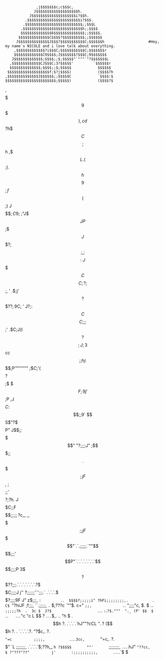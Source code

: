                   ,j$$$$$$$c;c$$$c,
                 J$$$$$$$$$$$$$$$$$$$h.
               J$$$$$$$$$$$$$$$$$$$$i?$$h.
             .$$$$$$$$$$$$$$$$$$$$$$$$i?$$$.
            .$$$$$$$$$$$$$$$$$$$$$$$$$$;;$$$L
           .$$$$$$$$$$$$$$$$$$$$$$$$$$$h;;$$$$
           $$$$$$$$$$$$$$6$$$$$$$$$$$$$$;;$$$$$.
          $$$$$$$$$$$$$$C$$$$?$$$$$$$$$$;;$$$$$$
         J$$$$$$$$$$$$$$J$$$?$$$$$$$$$$$C;$$$$$$h                    #Hey, my name´s NICOLE and i love talk about everything.
        ,$$$$$$$$$$$$$?i$$$C;$$$$$$$$$$$C;$$$$$$$r
        $$$$$$$$$$$$$C9$$$$;J$$$$$$$?$$$C;9$$$$$$$
       J$$$$$$$$$$$$$;$$$$;;$;$$$$$"`"""`"?$$$$$$$L
      ,$$$$$$$$$$$$$CJ$$$C;3?$$$$$'         `$$$$$$r
      $$$$$$$$$$$$$$;$$$$;;$;$$$$$            $$$$$$
     $$$$$$$$$$$$$$$$$$$f;$?j$$$$)            ($$$$?h
    ,$$$$$$$$$$$$$$3$$$$$$;;$$$$$C            `$$$$:$
    $$$$$$$$$$$$$$$$$$$$$$$;$$$$$)            ($$$$?$
   ,$$$$$$$$$$$$$$$$$$$$$$$9$$$$$)       ,cd$$$$$$?h$
   $$$$$$$$$$$$$$C$$$$$$$$;$$$$$$h     ,$$$L. ($$$;$).
   $$$$$$$$$$$$$$h$$$$$$$$9$$$$$$$;   f$$$$$$$($$$;$)
  J$$$$$$$$$$$$$$$$$$$$$$$$$$$;C9$;  ;"J$$$JP  $$$;$$
  $$$$$$$$$$$$$$J$$$$$$$$$$$$?$;$$;, ;         $$$$:\
 J$$$$$$$$$$$$$C$$$$$$$$$$$$C;?;$$;, '        .$$;$j'
 $$$$$$$$$$$$$$?$$$$$$$$$$$$??;9$C;  '        J$?;$:
$$$$$$$$$$$$$$C$$$$$$$$$$$$C;;;$$;'          .$C;J(l
$$$$$$$$$$$$$$?$$$$$$$$$$$$;J;3$$ cc         $$;;hj:
$$$$$$$$$$$$$$$$$$$$$$$$$$$$$;$P'""""""     ;$$C;$'(
$$$$$$$$$$$$$?$$$$$$$$$$$$$$;$$             $$$F;9j'
$$$$$$$$$$$$$$$$$$$$$$$$$$$;$P  ,J$$$$$C   :$$$;;9`
$$$$$$$$$$$$$$$$$$$$$$$$$$S$"?$$$$$$$$$P"  J$$$;;$
$$$$$$$$$$$$$$$$$$$$$$$$$$$"   "?;;;;J"   ;$$$$;;$
$$$$$$$$$$$$$$$$$$$$$$$$$$               .$$$$$;jF
$$$$$$$$$$$$$$$$$$$$$$$$$$,             ;$$$$$;;$'
$$$$$$$$$$$$$$$$$$$$$$$$?;?h.          J$$$$$C;;F
$$$$$$$$$$$$$$$$$$$$$$$;;;;;?$c,_   ,,$$$$$$$;;jF
$$$$$$$$$$$$$$$$$$$$$"`.`.;;;;;.`""$$$$$$$$$;;;$'
$$$$$$$$$$$$$$$$$$P"`.`.`.`.`.`.`.`$$$$$$$$;;;;P
$3$$$$?$$$$$$$??;;;.`.`.`.`.`.`.`.?$$$$$$C;;;;J
 j''  ?;;;;;;'`';;;.`      .`.`.`.$$$$$$?;;;;9F
J"  z$;;;,       `:         `.`.  $$$$?;;;;;i"
   ?hPi;;;;;;;;,.           `.`   C$  `"?hiJF
      ;f;;;,  ``.;;;;;,     `.`   $;???c   `""$.
    c="    `;;,              .`.   ";;;;"c,    $.
   $                         .`.`   `;;;;;?h  .  3c
   $  J?$                     `.`.`.  `:`.`?$."""  "._
 (P' $$  $                      `.`.   .`.`.`"c       "c
  L  $$   ?                             `.`.`.`$,.  ..  "h
  $ .$$h   ?.                            .`.`.`.`hJ""?cCL ".
  ? ($$$h   ?.              .             `.`.`.`.?.     "?$c,.
  ?. $$$$    `"=c          ;;;;,           .`.`.`.`3cc,       `"=c,.
   ?.$$$$$"     `L         ;;;;;;;,          .`.`.`.`$;??h,_        `h
    ?$$$$$       ""'       `;;;;;;;;,         `.`.`.`.hJ"  `"??cc,    $
?"???"??"          j'       :;;;;;;;;;;,       .`.`.`.`$               $
